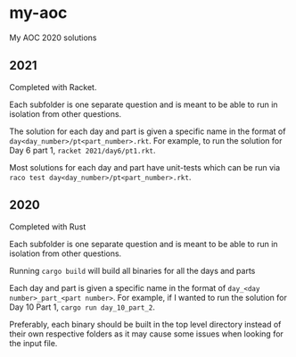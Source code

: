 # my-aoc
My AOC 2020 solutions

## 2021
Completed with Racket.

Each subfolder is one separate question and is meant to be able to run in isolation from other questions.

The solution for each day and part is given a specific name in the format of `day<day_number>/pt<part_number>.rkt`. For example,
to run the solution for Day 6 part 1, `racket 2021/day6/pt1.rkt`.

Most solutions for each day and part have unit-tests which can be run via `raco test day<day_number>/pt<part_number>.rkt`.

## 2020
Completed with Rust

Each subfolder is one separate question and is meant to be able to run in isolation from other questions.

Running `cargo build` will build all binaries for all the days and parts

Each day and part is given a specific name in the format of `day_<day number>_part_<part number>`. For example, if I wanted to run the solution for Day 10 Part 1, `cargo run day_10_part_2`.

Preferably, each binary should be built in the top level directory instead of their own respective folders as it may cause some issues when looking for the input file.